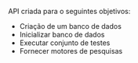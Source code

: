 API criada para o seguintes objetivos:
- Criação de um banco de dados
- Inicializar banco de dados
- Executar conjunto de testes
- Fornecer motores de pesquisas 
